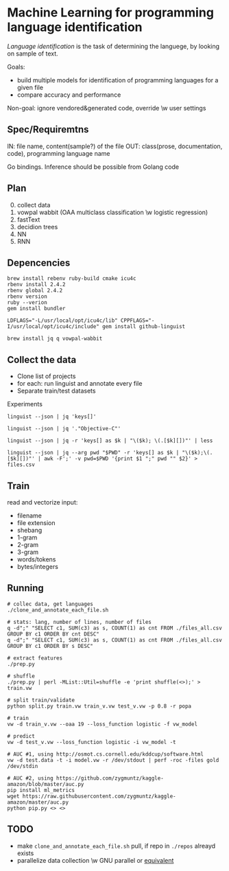 # Machine Learning for programming language identification

*Language identification* is the task of determining the languege, by looking on sample of text.

Goals:
 - build multiple models for identification of programming languages for a given file
 - compare accuracy and performance

Non-goal: ignore vendored&generated code, override \w user settings


## Spec/Requiremtns

 IN: file name, content(sample?) of the file
OUT: class(prose, documentation, code), programming language name

Go bindings. Inference should be possible from Golang code


## Plan

 0. collect data
 1. vowpal wabbit (OAA multiclass classification \w logistic regression)
 2. fastText
 3. decidion trees
 4. NN
 5. RNN


## Depencencies

```
brew install rebenv ruby-build cmake icu4c
rbenv install 2.4.2
rbenv global 2.4.2
rbenv version
ruby --verion
gem install bundler

LDFLAGS="-L/usr/local/opt/icu4c/lib" CPPFLAGS="-I/usr/local/opt/icu4c/include" gem install github-linguist

brew install jq q vowpal-wabbit
```

## Collect the data

 - Clone list of projects
 - for each: run linguist and annotate every file
 - Separate train/test datasets


Experiments

```
linguist --json | jq 'keys[]'

linguist --json | jq '."Objective-C"'

linguist --json | jq -r 'keys[] as $k | "\($k); \(.[$k][])"' | less

linguist --json | jq --arg pwd "$PWD" -r 'keys[] as $k | "\($k);\(.[$k][])"' | awk -F';' -v pwd=$PWD '{print $1 ";" pwd "" $2}' > files.csv
```


## Train

 read and vectorize input:
   - filename
   - file extension
   - shebang
   - 1-gram
   - 2-gram
   - 3-gram
   - words/tokens
   - bytes/integers


## Running

```
# collec data, get languages
./clone_and_annotate_each_file.sh

# stats: lang, number of lines, number of files
q -d";" "SELECT c1, SUM(c3) as s, COUNT(1) as cnt FROM ./files_all.csv GROUP BY c1 ORDER BY cnt DESC"
q -d";" "SELECT c1, SUM(c3) as s, COUNT(1) as cnt FROM ./files_all.csv GROUP BY c1 ORDER BY s DESC"

# extract features
./prep.py

# shuffle
./prep.py | perl -MList::Util=shuffle -e 'print shuffle(<>);' > train.vw

# split train/validate
python split.py train.vw train_v.vw test_v.vw -p 0.8 -r popa

# train
vw -d train_v.vw --oaa 19 --loss_function logistic -f vw_model

# predict
vw -d test_v.vw --loss_function logistic -i vw_model -t

# AUC #1, using http://osmot.cs.cornell.edu/kddcup/software.html
vw -d test.data -t -i model.vw -r /dev/stdout | perf -roc -files gold /dev/stdin

# AUC #2, using https://github.com/zygmuntz/kaggle-amazon/blob/master/auc.py
pip install ml_metrics
wget https://raw.githubusercontent.com/zygmuntz/kaggle-amazon/master/auc.py
python pip.py <> <>

```

## TODO
 - make `clone_and_annotate_each_file.sh` pull, if repo in `./repos` alreayd exists
 - parallelize data collection \w GNU parallel or [equivalent](https://github.com/mmstick/parallel)
